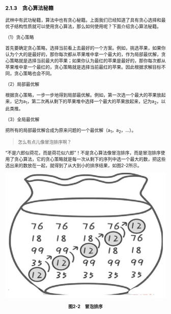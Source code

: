### 2.1.3　贪心算法秘籍

武林中有武功秘籍，算法中也有贪心秘籍。上面我们已经知道了具有贪心选择和最优子结构性质就可以使用贪心算法，那么如何使用呢？下面介绍贪心算法秘籍。

（1）贪心策略

首先要确定贪心策略，选择当前看上去最好的一个方案。例如，挑选苹果，如果你认为个大的是最好的，那你每次都从苹果堆中拿一个最大的，作为局部最优解，贪心策略就是选择当前最大的苹果；如果你认为最红的苹果是最好的，那你每次都从苹果堆中拿一个最红的，贪心策略就是选择当前最红的苹果。因此根据求解目标不同，贪心策略也会不同。

（2）局部最优解

根据贪心策略，一步一步地得到局部最优解。例如，第一次选一个最大的苹果放起来，记为a<sub class="my_markdown">1</sub>，第二次再从剩下的苹果堆中选择一个最大的苹果放起来，记为a<sub>2</sub>，以此类推。

（3）全局最优解

把所有的局部最优解合成为原来问题的一个最优解（a<sub class="my_markdown">1</sub>，a<sub>2</sub>，…）。

> 怎么有点儿像冒泡排序啊？

“不是六郎似荷花，而是荷花似六郎”！不是贪心算法像冒泡排序，而是冒泡排序使用了贪心算法，它的贪心策略就是每一次从剩下的序列中选一个最大的数，把这些选出来的数放在一起，就得到了从大到小的排序结果，如图2-2所示。

![28.jpg](../images/28.jpg)
<center class="my_markdown"><b class="my_markdown">图2-2　冒泡排序</b></center>

